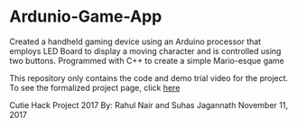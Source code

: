 # Ardunio-Game-App
Created a handheld gaming device using an Arduino processor that employs LED Board to display a moving character and is controlled using two buttons. Programmed with C++ to create a simple Mario-esque game 

 This repository only contains the code and demo trial video for the project.
 To see the formalized project page, click [here](https://devpost.com/software/arduinolcdgame#updates)


Cutie Hack Project 2017
By: Rahul Nair and Suhas Jagannath
November 11, 2017

